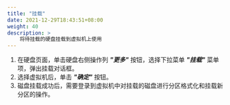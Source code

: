 ```yaml
---
title: "挂载"
date: 2021-12-29T18:43:51+08:00
weight: 40
description: >
    将待挂载的硬盘挂载到虚拟机上使用
---
```


1. 在硬盘页面，单击硬盘右侧操作列 **_"更多"_** 按钮，选择下拉菜单 **_"挂载"_** 菜单项，弹出挂载对话框。
2. 选择虚拟机后，单击 **_"确定"_** 按钮。
3. 磁盘挂载成功后，需要登录到虚拟机中对挂载的磁盘进行分区格式化和挂载新分区的操作。